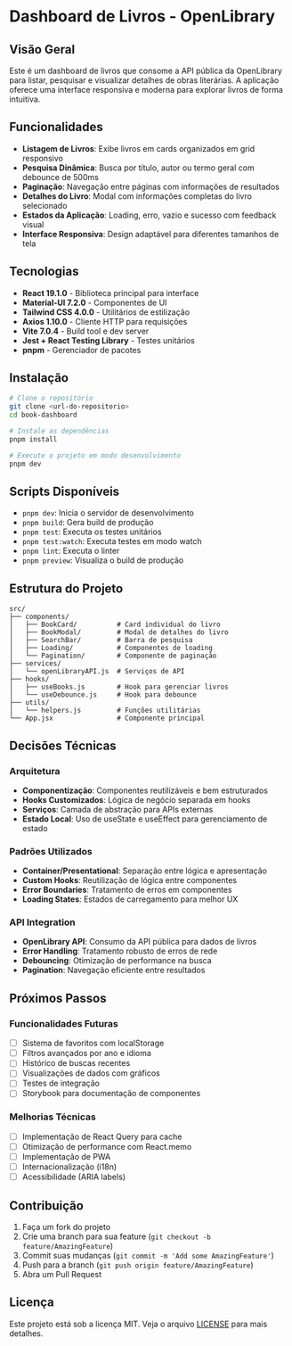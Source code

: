 # Dashboard de Livros - OpenLibrary

## Visão Geral
Este é um dashboard de livros que consome a API pública da OpenLibrary para listar, pesquisar e visualizar detalhes de obras literárias. A aplicação oferece uma interface responsiva e moderna para explorar livros de forma intuitiva.

## Funcionalidades
- **Listagem de Livros**: Exibe livros em cards organizados em grid responsivo
- **Pesquisa Dinâmica**: Busca por título, autor ou termo geral com debounce de 500ms
- **Paginação**: Navegação entre páginas com informações de resultados
- **Detalhes do Livro**: Modal com informações completas do livro selecionado
- **Estados da Aplicação**: Loading, erro, vazio e sucesso com feedback visual
- **Interface Responsiva**: Design adaptável para diferentes tamanhos de tela

## Tecnologias
- **React 19.1.0** - Biblioteca principal para interface
- **Material-UI 7.2.0** - Componentes de UI
- **Tailwind CSS 4.0.0** - Utilitários de estilização
- **Axios 1.10.0** - Cliente HTTP para requisições
- **Vite 7.0.4** - Build tool e dev server
- **Jest + React Testing Library** - Testes unitários
- **pnpm** - Gerenciador de pacotes

## Instalação

```bash
# Clone o repositório
git clone <url-do-repositorio>
cd book-dashboard

# Instale as dependências
pnpm install

# Execute o projeto em modo desenvolvimento
pnpm dev
```

## Scripts Disponíveis

- `pnpm dev`: Inicia o servidor de desenvolvimento
- `pnpm build`: Gera build de produção
- `pnpm test`: Executa os testes unitários
- `pnpm test:watch`: Executa testes em modo watch
- `pnpm lint`: Executa o linter
- `pnpm preview`: Visualiza o build de produção

## Estrutura do Projeto

```
src/
├── components/
│   ├── BookCard/          # Card individual do livro
│   ├── BookModal/         # Modal de detalhes do livro
│   ├── SearchBar/         # Barra de pesquisa
│   ├── Loading/           # Componentes de loading
│   └── Pagination/        # Componente de paginação
├── services/
│   └── openLibraryAPI.js  # Serviços de API
├── hooks/
│   ├── useBooks.js        # Hook para gerenciar livros
│   └── useDebounce.js     # Hook para debounce
├── utils/
│   └── helpers.js         # Funções utilitárias
└── App.jsx                # Componente principal
```

## Decisões Técnicas

### Arquitetura
- **Componentização**: Componentes reutilizáveis e bem estruturados
- **Hooks Customizados**: Lógica de negócio separada em hooks
- **Serviços**: Camada de abstração para APIs externas
- **Estado Local**: Uso de useState e useEffect para gerenciamento de estado

### Padrões Utilizados
- **Container/Presentational**: Separação entre lógica e apresentação
- **Custom Hooks**: Reutilização de lógica entre componentes
- **Error Boundaries**: Tratamento de erros em componentes
- **Loading States**: Estados de carregamento para melhor UX

### API Integration
- **OpenLibrary API**: Consumo da API pública para dados de livros
- **Error Handling**: Tratamento robusto de erros de rede
- **Debouncing**: Otimização de performance na busca
- **Pagination**: Navegação eficiente entre resultados

## Próximos Passos

### Funcionalidades Futuras
- [ ] Sistema de favoritos com localStorage
- [ ] Filtros avançados por ano e idioma
- [ ] Histórico de buscas recentes
- [ ] Visualizações de dados com gráficos
- [ ] Testes de integração
- [ ] Storybook para documentação de componentes

### Melhorias Técnicas
- [ ] Implementação de React Query para cache
- [ ] Otimização de performance com React.memo
- [ ] Implementação de PWA
- [ ] Internacionalização (i18n)
- [ ] Acessibilidade (ARIA labels)

## Contribuição

1. Faça um fork do projeto
2. Crie uma branch para sua feature (`git checkout -b feature/AmazingFeature`)
3. Commit suas mudanças (`git commit -m 'Add some AmazingFeature'`)
4. Push para a branch (`git push origin feature/AmazingFeature`)
5. Abra um Pull Request

## Licença

Este projeto está sob a licença MIT. Veja o arquivo [LICENSE](LICENSE) para mais detalhes.
